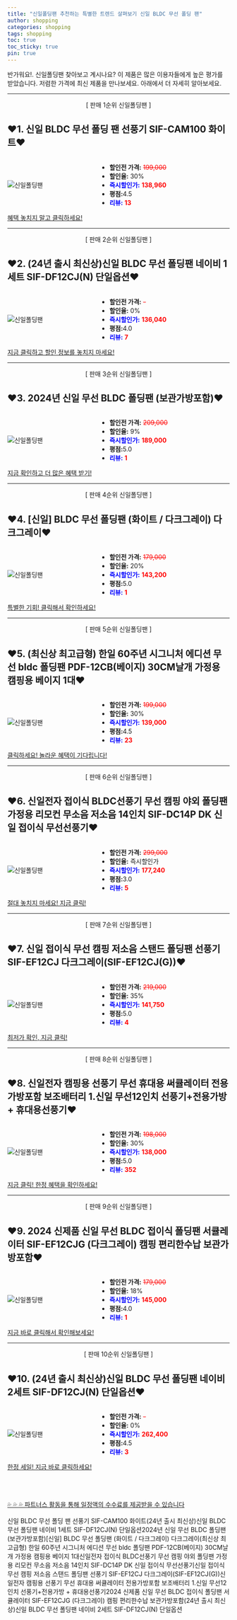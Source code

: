 ```yaml
---
title: "신일폴딩팬 추천하는 특별한 트렌드 살펴보기 신일 BLDC 무선 폴딩 팬"
author: shopping
categories: shopping
tags: shopping
toc: true
toc_sticky: true
pin: true
---
```

반가워요!. 신일폴딩팬 찾아보고 계시나요? 이 제품은 많은 이용자들에게 높은 평가를 받았습니다. 저렴한 가격에 최신 제품을 만나보세요. 아래에서 더 자세히 알아보세요.

---
<p class="toplist" style="margin: 0 auto; display: block; width: fit-content;">[ 판매 1순위 신일폴딩팬 ]</p>

<h2><strong>❤️1. 신일 BLDC 무선 폴딩 팬 선풍기 SIF-CAM100 화이트❤️</strong></h2>

<div style="display: flex; align-items: center;">
    <div style="flex: 0.4;">
        <img src="https://thumbnail6.coupangcdn.com/thumbnails/remote/230x230ex/image/retail/images/2024/05/20/17/3/9be11f6c-c8a9-4050-b01b-6cbcc2a3829e.jpg" alt="신일폴딩팬" style="max-width: 100%;">
    </div>
    <div style="flex: 0.6; margin-left: 10px;">
        <ul>
            <li><strong>할인전 가격:</strong> <del style="color: red;">199,000</del></li>
            <li><strong>할인율:</strong> 30%</li>
            <li><span style='color:blue'><strong>즉시할인가:</strong></span> <span style='color:red'><strong>138,960</strong></span></li>
            <li><strong>평점:</strong>4.5</li>
            <li><span style='color:blue'><strong>리뷰:</strong></span> <span style='color:red'><strong>13</strong></span></li>
        </ul>
    </div>
</div>
<div class="center">
    <a href="https://William4Davisa.github.io?lptag=AF9450613&subid=githubio&pageKey=8113443985&traceid=V0-153&itemId=22993128146&vendorItemId=90027046271" class="myButton">
        혜택 놓치지 말고 클릭하세요!
    </a>
</div>


---
<p class="toplist" style="margin: 0 auto; display: block; width: fit-content;">[ 판매 2순위 신일폴딩팬 ]</p>

<h2><strong>❤️2. (24년 출시 최신상)신일 BLDC 무선 폴딩팬 네이비 1세트 SIF-DF12CJ(N) 단일옵션❤️</strong></h2>

<div style="display: flex; align-items: center;">
    <div style="flex: 0.4;">
        <img src="https://thumbnail8.coupangcdn.com/thumbnails/remote/230x230ex/image/vendor_inventory/ff1e/95018be6c492ba1a7a6870698bbcbecea472277b7031e4b0ca7850378fc5.jpg" alt="신일폴딩팬" style="max-width: 100%;">
    </div>
    <div style="flex: 0.6; margin-left: 10px;">
        <ul>
            <li><strong>할인전 가격:</strong> <del style="color: red;">-</del></li>
            <li><strong>할인율:</strong> 0%</li>
            <li><span style='color:blue'><strong>즉시할인가:</strong></span> <span style='color:red'><strong>136,040</strong></span></li>
            <li><strong>평점:</strong>4.0</li>
            <li><span style='color:blue'><strong>리뷰:</strong></span> <span style='color:red'><strong>7</strong></span></li>
        </ul>
    </div>
</div>
<div class="center">
    <a href="https://William4Davisa.github.io?lptag=AF9450613&subid=githubio&pageKey=8127210234&traceid=V0-153&itemId=23073183563&vendorItemId=90106743705" class="myButton">
        지금 클릭하고 할인 정보를 놓치지 마세요!
    </a>
</div>


---
<p class="toplist" style="margin: 0 auto; display: block; width: fit-content;">[ 판매 3순위 신일폴딩팬 ]</p>

<h2><strong>❤️3. 2024년 신일 무선 BLDC 폴딩팬 (보관가방포함)❤️</strong></h2>

<div style="display: flex; align-items: center;">
    <div style="flex: 0.4;">
        <img src="https://thumbnail10.coupangcdn.com/thumbnails/remote/230x230ex/image/vendor_inventory/90f0/c2ff98142eff91018cfc25e7799f880cdd4ef83abf56032ce4974ead63a6.jpg" alt="신일폴딩팬" style="max-width: 100%;">
    </div>
    <div style="flex: 0.6; margin-left: 10px;">
        <ul>
            <li><strong>할인전 가격:</strong> <del style="color: red;">209,000</del></li>
            <li><strong>할인율:</strong> 9%</li>
            <li><span style='color:blue'><strong>즉시할인가:</strong></span> <span style='color:red'><strong>189,000</strong></span></li>
            <li><strong>평점:</strong>5.0</li>
            <li><span style='color:blue'><strong>리뷰:</strong></span> <span style='color:red'><strong>1</strong></span></li>
        </ul>
    </div>
</div>
<div class="center">
    <a href="https://William4Davisa.github.io?lptag=AF9450613&subid=githubio&pageKey=8131453376&traceid=V0-153&itemId=23092768775&vendorItemId=90126179931" class="myButton">
        지금 확인하고 더 많은 혜택 받기!
    </a>
</div>


---
<p class="toplist" style="margin: 0 auto; display: block; width: fit-content;">[ 판매 4순위 신일폴딩팬 ]</p>

<h2><strong>❤️4. [신일] BLDC 무선 폴딩팬 (화이트 / 다크그레이) 다크그레이❤️</strong></h2>

<div style="display: flex; align-items: center;">
    <div style="flex: 0.4;">
        <img src="https://thumbnail9.coupangcdn.com/thumbnails/remote/230x230ex/image/vendor_inventory/0432/c098d5ef59c92d39d78cf13b1a6295ac59924ded063a0b7154840b1b3939.jpg" alt="신일폴딩팬" style="max-width: 100%;">
    </div>
    <div style="flex: 0.6; margin-left: 10px;">
        <ul>
            <li><strong>할인전 가격:</strong> <del style="color: red;">179,000</del></li>
            <li><strong>할인율:</strong> 20%</li>
            <li><span style='color:blue'><strong>즉시할인가:</strong></span> <span style='color:red'><strong>143,200</strong></span></li>
            <li><strong>평점:</strong>5.0</li>
            <li><span style='color:blue'><strong>리뷰:</strong></span> <span style='color:red'><strong>1</strong></span></li>
        </ul>
    </div>
</div>
<div class="center">
    <a href="https://William4Davisa.github.io?lptag=AF9450613&subid=githubio&pageKey=8181064308&traceid=V0-153&itemId=23389491168&vendorItemId=90418707782" class="myButton">
        특별한 기회! 클릭해서 확인하세요!
    </a>
</div>


---
<p class="toplist" style="margin: 0 auto; display: block; width: fit-content;">[ 판매 5순위 신일폴딩팬 ]</p>

<h2><strong>❤️5. (최신상 최고급형) 한일 60주년 시그니처 에디션 무선 bldc 폴딩팬 PDF-12CB(베이지) 30CM날개 가정용 캠핑용 베이지 1대❤️</strong></h2>

<div style="display: flex; align-items: center;">
    <div style="flex: 0.4;">
        <img src="https://thumbnail9.coupangcdn.com/thumbnails/remote/230x230ex/image/vendor_inventory/6af0/1c5f709d94f69184a8d9f47e506affeb98be89ee8492804c9813d6f86ca0.jpg" alt="신일폴딩팬" style="max-width: 100%;">
    </div>
    <div style="flex: 0.6; margin-left: 10px;">
        <ul>
            <li><strong>할인전 가격:</strong> <del style="color: red;">199,000</del></li>
            <li><strong>할인율:</strong> 30%</li>
            <li><span style='color:blue'><strong>즉시할인가:</strong></span> <span style='color:red'><strong>139,000</strong></span></li>
            <li><strong>평점:</strong>4.5</li>
            <li><span style='color:blue'><strong>리뷰:</strong></span> <span style='color:red'><strong>23</strong></span></li>
        </ul>
    </div>
</div>
<div class="center">
    <a href="https://William4Davisa.github.io?lptag=AF9450613&subid=githubio&pageKey=8144234386&traceid=V0-153&itemId=23150365356&vendorItemId=90183207681" class="myButton">
        클릭하세요! 놀라운 혜택이 기다립니다!
    </a>
</div>


---
<p class="toplist" style="margin: 0 auto; display: block; width: fit-content;">[ 판매 6순위 신일폴딩팬 ]</p>

<h2><strong>❤️6. 신일전자 접이식 BLDC선풍기 무선 캠핑 야외 폴딩팬 가정용 리모컨 무소음 저소음 14인치 SIF-DC14P DK 신일 접이식 무선선풍기❤️</strong></h2>

<div style="display: flex; align-items: center;">
    <div style="flex: 0.4;">
        <img src="https://thumbnail10.coupangcdn.com/thumbnails/remote/230x230ex/image/vendor_inventory/9f1e/5630fac45f4883360ee9bd6124f5a50886b3018ba5e0a3d658a007c7233f.jpg" alt="신일폴딩팬" style="max-width: 100%;">
    </div>
    <div style="flex: 0.6; margin-left: 10px;">
        <ul>
            <li><strong>할인전 가격:</strong> <del style="color: red;">299,000</del></li>
            <li><strong>할인율:</strong> 즉시할인가</li>
            <li><span style='color:blue'><strong>즉시할인가:</strong></span> <span style='color:red'><strong>177,240</strong></span></li>
            <li><strong>평점:</strong>3.0</li>
            <li><span style='color:blue'><strong>리뷰:</strong></span> <span style='color:red'><strong>5</strong></span></li>
        </ul>
    </div>
</div>
<div class="center">
    <a href="https://William4Davisa.github.io?lptag=AF9450613&subid=githubio&pageKey=7196732816&traceid=V0-153&itemId=18181568318&vendorItemId=85330262176" class="myButton">
        절대 놓치지 마세요! 지금 클릭!
    </a>
</div>


---
<p class="toplist" style="margin: 0 auto; display: block; width: fit-content;">[ 판매 7순위 신일폴딩팬 ]</p>

<h2><strong>❤️7. 신일 접이식 무선 캠핑 저소음 스탠드 폴딩팬 선풍기 SIF-EF12CJ 다크그레이(SIF-EF12CJ(G))❤️</strong></h2>

<div style="display: flex; align-items: center;">
    <div style="flex: 0.4;">
        <img src="https://thumbnail7.coupangcdn.com/thumbnails/remote/230x230ex/image/vendor_inventory/e172/3ee7a1064e783b1eb1faf27c699f573f471ba761ee8ad449b46df5e821ed.jpg" alt="신일폴딩팬" style="max-width: 100%;">
    </div>
    <div style="flex: 0.6; margin-left: 10px;">
        <ul>
            <li><strong>할인전 가격:</strong> <del style="color: red;">219,000</del></li>
            <li><strong>할인율:</strong> 35%</li>
            <li><span style='color:blue'><strong>즉시할인가:</strong></span> <span style='color:red'><strong>141,750</strong></span></li>
            <li><strong>평점:</strong>5.0</li>
            <li><span style='color:blue'><strong>리뷰:</strong></span> <span style='color:red'><strong>4</strong></span></li>
        </ul>
    </div>
</div>
<div class="center">
    <a href="https://William4Davisa.github.io?lptag=AF9450613&subid=githubio&pageKey=8135705130&traceid=V0-153&itemId=23110139161&vendorItemId=90143388807" class="myButton">
        최저가 확인, 지금 클릭!
    </a>
</div>


---
<p class="toplist" style="margin: 0 auto; display: block; width: fit-content;">[ 판매 8순위 신일폴딩팬 ]</p>

<h2><strong>❤️8. 신일전자 캠핑용 선풍기 무선 휴대용 써큘레이터 전용가방포함 보조배터리 1.신일 무선12인치  선풍기+전용가방 + 휴대용선풍기❤️</strong></h2>

<div style="display: flex; align-items: center;">
    <div style="flex: 0.4;">
        <img src="https://thumbnail7.coupangcdn.com/thumbnails/remote/230x230ex/image/vendor_inventory/712d/a162a5c82502bb423491acd09e967316aa9e3508b49fd4b7b3c531e4aef8.jpg" alt="신일폴딩팬" style="max-width: 100%;">
    </div>
    <div style="flex: 0.6; margin-left: 10px;">
        <ul>
            <li><strong>할인전 가격:</strong> <del style="color: red;">198,000</del></li>
            <li><strong>할인율:</strong> 30%</li>
            <li><span style='color:blue'><strong>즉시할인가:</strong></span> <span style='color:red'><strong>138,000</strong></span></li>
            <li><strong>평점:</strong>5.0</li>
            <li><span style='color:blue'><strong>리뷰:</strong></span> <span style='color:red'><strong>352</strong></span></li>
        </ul>
    </div>
</div>
<div class="center">
    <a href="https://William4Davisa.github.io?lptag=AF9450613&subid=githubio&pageKey=7335242744&traceid=V0-153&itemId=18840811644&vendorItemId=82287406879" class="myButton">
        지금 클릭! 한정 혜택을 확인하세요!
    </a>
</div>


---
<p class="toplist" style="margin: 0 auto; display: block; width: fit-content;">[ 판매 9순위 신일폴딩팬 ]</p>

<h2><strong>❤️9. 2024 신제품 신일 무선 BLDC 접이식 폴딩팬 서큘레이터 SIF-EF12CJG (다크그레이) 캠핑 편리한수납 보관가방포함❤️</strong></h2>

<div style="display: flex; align-items: center;">
    <div style="flex: 0.4;">
        <img src="https://thumbnail6.coupangcdn.com/thumbnails/remote/230x230ex/image/vendor_inventory/f39a/10097d8bc0b1312ff1b43e6e46801a7024842fe499dcede44a2a7845cbc1.png" alt="신일폴딩팬" style="max-width: 100%;">
    </div>
    <div style="flex: 0.6; margin-left: 10px;">
        <ul>
            <li><strong>할인전 가격:</strong> <del style="color: red;">179,000</del></li>
            <li><strong>할인율:</strong> 18%</li>
            <li><span style='color:blue'><strong>즉시할인가:</strong></span> <span style='color:red'><strong>145,000</strong></span></li>
            <li><strong>평점:</strong>4.0</li>
            <li><span style='color:blue'><strong>리뷰:</strong></span> <span style='color:red'><strong>1</strong></span></li>
        </ul>
    </div>
</div>
<div class="center">
    <a href="https://William4Davisa.github.io?lptag=AF9450613&subid=githubio&pageKey=8118548399&traceid=V0-153&itemId=23019993135&vendorItemId=90053780446" class="myButton">
        지금 바로 클릭해서 확인해보세요!
    </a>
</div>


---
<p class="toplist" style="margin: 0 auto; display: block; width: fit-content;">[ 판매 10순위 신일폴딩팬 ]</p>

<h2><strong>❤️10. (24년 출시 최신상)신일 BLDC 무선 폴딩팬 네이비 2세트 SIF-DF12CJ(N) 단일옵션❤️</strong></h2>

<div style="display: flex; align-items: center;">
    <div style="flex: 0.4;">
        <img src="https://thumbnail8.coupangcdn.com/thumbnails/remote/230x230ex/image/vendor_inventory/ff1e/95018be6c492ba1a7a6870698bbcbecea472277b7031e4b0ca7850378fc5.jpg" alt="신일폴딩팬" style="max-width: 100%;">
    </div>
    <div style="flex: 0.6; margin-left: 10px;">
        <ul>
            <li><strong>할인전 가격:</strong> <del style="color: red;">-</del></li>
            <li><strong>할인율:</strong> 0%</li>
            <li><span style='color:blue'><strong>즉시할인가:</strong></span> <span style='color:red'><strong>262,400</strong></span></li>
            <li><strong>평점:</strong>4.5</li>
            <li><span style='color:blue'><strong>리뷰:</strong></span> <span style='color:red'><strong>3</strong></span></li>
        </ul>
    </div>
</div>
<div class="center">
    <a href="https://William4Davisa.github.io?lptag=AF9450613&subid=githubio&pageKey=8127210217&traceid=V0-153&itemId=23073183528&vendorItemId=90106743668" class="myButton">
        한정 세일! 지금 바로 클릭하세요!
    </a>
</div>

<br><br><br>[💦 💦 💦 파트너스 활동을 통해 일정액의 수수료를 제공받을 수 있습니다](https://link.coupang.com/a/bcpT2c)<br><br>신일 BLDC 무선 폴딩 팬 선풍기 SIF-CAM100 화이트(24년 출시 최신상)신일 BLDC 무선 폴딩팬 네이비 1세트 SIF-DF12CJ(N) 단일옵션2024년 신일 무선 BLDC 폴딩팬 (보관가방포함)[신일] BLDC 무선 폴딩팬 (화이트 / 다크그레이) 다크그레이(최신상 최고급형) 한일 60주년 시그니처 에디션 무선 bldc 폴딩팬 PDF-12CB(베이지) 30CM날개 가정용 캠핑용 베이지 1대신일전자 접이식 BLDC선풍기 무선 캠핑 야외 폴딩팬 가정용 리모컨 무소음 저소음 14인치 SIF-DC14P DK 신일 접이식 무선선풍기신일 접이식 무선 캠핑 저소음 스탠드 폴딩팬 선풍기 SIF-EF12CJ 다크그레이(SIF-EF12CJ(G))신일전자 캠핑용 선풍기 무선 휴대용 써큘레이터 전용가방포함 보조배터리 1.신일 무선12인치  선풍기+전용가방 + 휴대용선풍기2024 신제품 신일 무선 BLDC 접이식 폴딩팬 서큘레이터 SIF-EF12CJG (다크그레이) 캠핑 편리한수납 보관가방포함(24년 출시 최신상)신일 BLDC 무선 폴딩팬 네이비 2세트 SIF-DF12CJ(N) 단일옵션